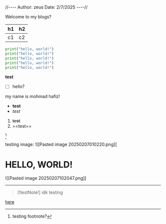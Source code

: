 
//----
Author: zeus
Date: 2/7/2025
----//

Welcome to my blogs?


| h1  | h2  |
| --- | --- |
| c1  | c2  |
```python
print("hello, world!")
print("hello, world!")
print("hello, world!")
print("hello, world!")
print("hello, world!")
```

**test**
- [ ] hello?

my name is mohmad hafiz!

- **test**
- *test*
1. ~~test~~
2. ==test==


[^1]

testing image:
![[Pasted image 20250207010220.png]]

# HELLO, WORLD!
![[Pasted image 20250207102047.png]]

---


> [!testNote!] idk
> testing

[here](http://google.com)

[^1]: testing footnote?
